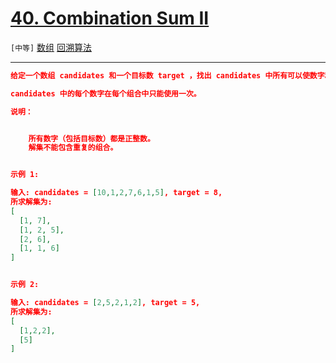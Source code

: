# [40. Combination Sum II](https://leetcode-cn.com/problems/combination-sum-ii/)

`[中等]` [数组](https://leetcode-cn.com/tag/array/)  [回溯算法](https://leetcode-cn.com/tag/backtracking/) 

---

```json
给定一个数组 candidates 和一个目标数 target ，找出 candidates 中所有可以使数字和为 target 的组合。

candidates 中的每个数字在每个组合中只能使用一次。

说明：


	所有数字（包括目标数）都是正整数。
	解集不能包含重复的组合。 


示例 1:

输入: candidates = [10,1,2,7,6,1,5], target = 8,
所求解集为:
[
  [1, 7],
  [1, 2, 5],
  [2, 6],
  [1, 1, 6]
]


示例 2:

输入: candidates = [2,5,2,1,2], target = 5,
所求解集为:
[
  [1,2,2],
  [5]
]

```
